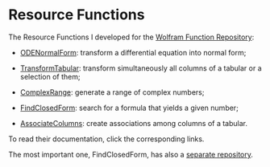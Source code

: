 # Resource Functions
The Resource Functions I developed for the [Wolfram Function Repository](https://resources.wolframcloud.com/FunctionRepository/):

* [ODENormalForm](https://resources.wolframcloud.com/FunctionRepository/resources/ODENormalForm/): transform a differential equation into normal form;

* [TransformTabular](https://resources.wolframcloud.com/FunctionRepository/resources/TransformTabular/): transform simultaneously all columns of a tabular or a selection of them;

* [ComplexRange](https://resources.wolframcloud.com/FunctionRepository/resources/ComplexRange/): generate a range of complex numbers;

* [FindClosedForm](https://resources.wolframcloud.com/FunctionRepository/resources/FindClosedForm/): search for a formula that yields a given number;

* [AssociateColumns](https://resources.wolframcloud.com/FunctionRepository/resources/AssociateColumns/): create associations among columns of a tabular.

To read their documentation, click the corresponding links.

The most important one, FindClosedForm, has also a [separate repository](https://github.com/Daniele-Gregori/FindClosedForm).
